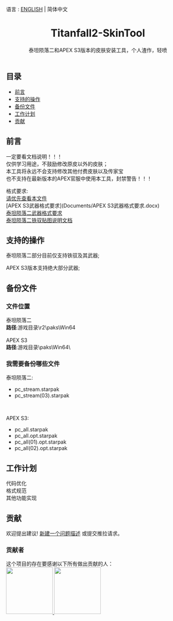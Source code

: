 语言 : [ENGLISH](./README.md) | 简体中文 
<h1 align="center">Titanfall2-SkinTool</h1>

<div align="center">泰坦陨落二和APEX S3版本的皮肤安装工具，个人渣作，轻喷</div><br>

## 目录

- [前言](#前言)
- [支持的操作](#支持的操作)
- [备份文件](#备份文件)
- [工作计划](#工作计划)
- [贡献](#贡献)

## 前言

一定要看文档说明！！！<br>
仅供学习用途，不鼓励修改原皮以外的皮肤；<br>
本工具将永远不会支持修改其他付费皮肤以及传家宝<br>
也不支持在最新版本的APEX官服中使用本工具，封禁警告！！！

格式要求:<br>
[请优先查看本文件](Documents/请优先查看本文件.txt)<br>
[APEX S3武器格式要求](Documents/APEX S3武器格式要求.docx)<br>
[泰坦陨落二武器格式要求](Documents/泰坦陨落二武器格式要求.docx)<br>
[泰坦陨落二铁驭贴图说明文档](Documents/泰坦陨落二铁驭贴图说明文档.docx)

## 支持的操作

泰坦陨落二部分目前仅支持铁驭及其武器;


APEX S3版本支持绝大部分武器;

## 备份文件

### 文件位置

泰坦陨落二<br>
**路径**:游戏目录\r2\paks\Win64\
<br>
APEX S3<br>
**路径**:游戏目录\paks\Win64\


### 我需要备份哪些文件

泰坦陨落二:
<br>
- pc_stream.starpak
- pc_stream(03).starpak
<br>

APEX S3:
<br>
- pc_all.starpak
- pc_all.opt.starpak
- pc_all(01).opt.starpak
- pc_all(02).opt.starpak


## 工作计划

代码优化
<br>
格式规范
<br>
其他功能实现

## 贡献
欢迎提出建议! [新建一个问题描述](https://github.com/zxcPandora/Titanfall2-SkinTool/issues/new) 或提交推拉请求。

### 贡献者

这个项目的存在要感谢以下所有做出贡献的人：
<a href="https://github.com/zxcPandora/Titanfall2-SkinTool/graphs/contributors"><br>
  <img src="https://avatars.githubusercontent.com/u/81985226?v=4" width="128" height="128">
  <img src="https://avatars.githubusercontent.com/u/18037145?v=4" width="128" height="128">
</a>

